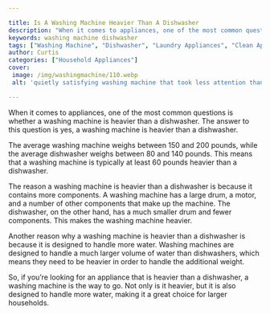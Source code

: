 ```yaml
---

title: Is A Washing Machine Heavier Than A Dishwasher
description: "When it comes to appliances, one of the most common questions is whether a washing machine is heavier than a dishwasher. The answe...keep reading to learn"
keywords: washing machine dishwasher
tags: ["Washing Machine", "Dishwasher", "Laundry Appliances", "Clean Appliance"]
author: Curtis
categories: ["Household Appliances"]
cover: 
 image: /img/washingmachine/110.webp
 alt: 'quietly satisfying washing machine that took less attention than they thought'

---
```


When it comes to appliances, one of the most common questions is whether a washing machine is heavier than a dishwasher. The answer to this question is yes, a washing machine is heavier than a dishwasher.

The average washing machine weighs between 150 and 200 pounds, while the average dishwasher weighs between 80 and 140 pounds. This means that a washing machine is typically at least 60 pounds heavier than a dishwasher.

The reason a washing machine is heavier than a dishwasher is because it contains more components. A washing machine has a large drum, a motor, and a number of other components that make up the machine. The dishwasher, on the other hand, has a much smaller drum and fewer components. This makes the washing machine heavier.

Another reason why a washing machine is heavier than a dishwasher is because it is designed to handle more water. Washing machines are designed to handle a much larger volume of water than dishwashers, which means they need to be heavier in order to handle the additional weight.

So, if you’re looking for an appliance that is heavier than a dishwasher, a washing machine is the way to go. Not only is it heavier, but it is also designed to handle more water, making it a great choice for larger households.

